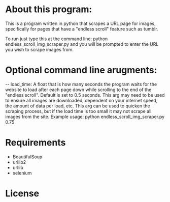 About this program:
===================

This is a program written in python that scrapes a URL page for images, specifically for pages that have a "endless scroll" feature such as tumblr.  

To run just type this at the command line:
python endless_scroll_img_scraper.py
and you will be prompted to enter the URL you wish to scrape images from.

Optional command line arugments: 
================================

-- load_time: A float that is how many seconds the program waits for the website to load after each page down while scrolling to the end of the "endless scroll". Default is set to 0.5 seconds. This arg may need to be used to ensure all images are downloaded, dependent on your internet speed, the amount of data per load, etc. This arg can be used to quicken the scraping process, but if the load time is too small it may not scrape all images from the site. Example usage: python endless_scroll_img_scraper.py 0.75 

Requirements
============

* BeautifulSoup
* urllib2
* urllib
* selenium

License
=======


